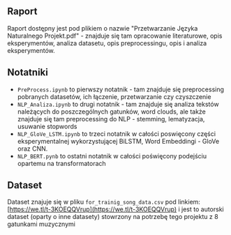## Raport

Raport dostępny jest pod plikiem o nazwie "Przetwarzanie Języka Naturalnego Projekt.pdf" - znajduje się tam opracowanie literaturowe, opis eksperymentów, analiza datasetu, opis preprocessingu, opis i analiza eksperymentów.

## Notatniki
  * `PreProcess.ipynb` to pierwszy notatnik - tam znajduje się preprocessing pobranych datasetów, ich łączenie, przetwarzanie czy czyszczenie
  * `NLP_Analiza.ipynb` to drugi notatnik - tam znajduje się analiza tekstów należących do poszczególnych gatunków, word clouds, ale także znajduje się tam preprocessing do NLP - stemming, lematyzacja, usuwanie stopwords
  * `NLP_GloVe_LSTM.ipynb` to trzeci notatnik w całości poswięcony części eksperymentalnej wykorzystującej BiLSTM, Word Embeddingi - GloVe oraz CNN.
  * `NLP_BERT.pynb` to ostatni notatnik w całości poświęcony podejściu opartemu na transformatorach
    
## Dataset
Dataset znajuje się w pliku `for_trainig_song_data.csv` pod linkiem: [https://we.tl/t-3KOEQQVrup](https://we.tl/t-3KOEQQVrup) i jest to autorski dataset (oparty o inne datasety) stowrzony na potrzebę tego projektu z 8 gatunkami muzycznymi
